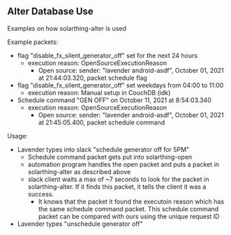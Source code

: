 ## Alter Database Use
Examples on how solarthing-alter is used

Example packets:
* flag "disable_fx_silent_generator_off" set for the next 24 hours
  * execution reason: OpenSourceExecutionReason
    * Open source: sender: "lavender android-asdf", October 01, 2021 at 21:44:03.320, packet schedule flag
* flag "disable_fx_silent_generator_off" set weekdays from 04:00 to 11:00
  * execution reason: Manual setup in CouchDB (idk)
* Schedule command "GEN OFF" on October 11, 2021 at 8:54:03.340
  * execution reason: OpenSourceExecutionReason
    * Open source: sender: "lavender android-asdf", October 01, 2021 at 21:45:05.400, packet schedule command



Usage:
* Lavender types into slack "schedule generator off for 5PM"
  * Schedule command packet gets put into solarthing-open
  * automation program handles the open packet and puts a packet in solarthing-alter as described above
  * slack client waits a max of ~7 seconds to look for the packet in solarthing-alter. If it finds this packet, it tells
  the client it was a success.
    * It knows that the packet it found the executoin reason which has the same schedule command packet. This schedule command packet can
    be compared with ours using the unique request ID
* Lavender types "unschedule generator off"

